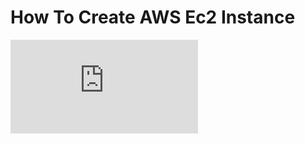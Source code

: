 # How To Create AWS Ec2 Instance
![Create AWS EC2 Instance](https://github.com/ibasloom/key/blob/main/Files/Create-AWS-Instance.md)
